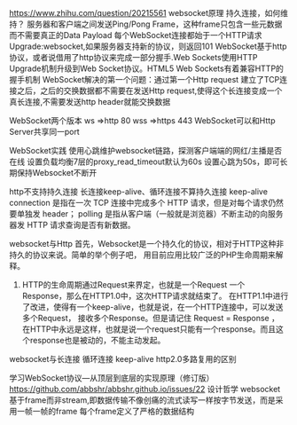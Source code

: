 https://www.zhihu.com/question/20215561
websocket原理
持久连接，如何维持？
服务器和客户端之间发送Ping/Pong Frame，这种frame只包含一些元数据而不需要真正的Data Payload
每个WebSocket连接都始于一个HTTP请求 Upgrade:websocket,如果服务器支持新的协议，则返回101
WebSocket基于http协议，或者说借用了http协议来完成一部分握手.Web Sockets使用HTTP Upgrade机制升级到Web Socket协议。HTML5 Web Sockets有着兼容HTTP的握手机制
WebSocket解决的第一个问题：通过第一个Http request 建立了TCP连接之后，之后的交换数据都不需要在发送Http request,使得这个长连接变成一个真长连接,不需要发送http header就能交换数据

WebSocket两个版本
ws =>http 80
wss =>https 443
WebSocket可以和Http Server共享同一port

WebSocket实践
使用心跳维护websocket链路，探测客户端端的网红/主播是否在线
设置负载均衡7层的proxy_read_timeout默认为60s
设置心跳为50s，即可长期保持Websocket不断开


http不支持持久连接
长连接keep-alive、循环连接不算持久连接
keep-alive connection 是指在一次 TCP 连接中完成多个 HTTP 请求，但是对每个请求仍然要单独发 header；
polling 是指从客户端（一般就是浏览器）不断主动的向服务器发 HTTP 请求查询是否有新数据。



websocket与Http
首先，Websocket是一个持久化的协议，相对于HTTP这种非持久的协议来说。简单的举个例子吧，
用目前应用比较广泛的PHP生命周期来解释。
1) HTTP的生命周期通过Request来界定，也就是一个Request 一个Response，那么在HTTP1.0中，这次HTTP请求就结束了。
在HTTP1.1中进行了改进，使得有一个keep-alive，也就是说，在一个HTTP连接中，可以发送多个Request，
接收多个Response。但是请记住 Request = Response ，
在HTTP中永远是这样，也就是说一个request只能有一个response。而且这个response也是被动的，不能主动发起。


websocket与长连接 循环连接 keep-alive http2.0多路复用的区别








学习WebSocket协议—从顶层到底层的实现原理（修订版）
https://github.com/abbshr/abbshr.github.io/issues/22
设计哲学
websocket 基于frame而非stream,即数据传输不像创痛的流式读写一样按字节发送，而是采用一帧一帧的frame
每个frame定义了严格的数据结构

